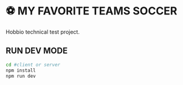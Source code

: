 # ⚽ MY FAVORITE TEAMS SOCCER

Hobbio technical test project.

## RUN DEV MODE 

```bash
cd #client or server 
npm install
npm run dev
```